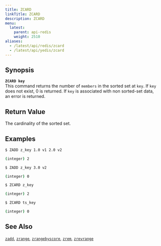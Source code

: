 ```yaml
---
title: ZCARD
linkTitle: ZCARD
description: ZCARD
menu:
  latest:
    parent: api-redis
    weight: 2510
aliases:
  - /latest/api/redis/zcard
  - /latest/api/yedis/zcard
---
```


## Synopsis
<b>`ZCARD key`</b><br>
This command returns the number of `members` in the sorted set at `key`. If `key` does not exist, 0 is returned.
If `key` is associated with non sorted-set data, an error is returned.

## Return Value

The cardinality of the sorted set.

## Examples
```{.sh .copy .separator-dollar}
$ ZADD z_key 1.0 v1 2.0 v2
```
```sh
(integer) 2
```
```{.sh .copy .separator-dollar}
$ ZADD z_key 3.0 v2
```
```sh
(integer) 0
```
```{.sh .copy .separator-dollar}
$ ZCARD z_key
```
```sh
(integer) 2
```
```{.sh .copy .separator-dollar}
$ ZCARD ts_key
```
```sh
(integer) 0
```
## See Also
[`zadd`](../zadd/), [`zrange`](../zrange/), [`zrangebyscore`](../zrangebyscore/), [`zrem`](../zrem/), [`zrevrange`](../zrevrange)
